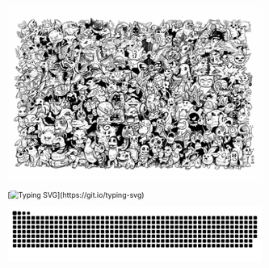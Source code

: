 <!-- https://readme-typing-svg.demolab.com/demo/ -->
![alt text](https://github.com/wenter028/wenter028/blob/main/src/back.jpg)

[![Typing SVG](https://readme-typing-svg.demolab.com?font=Fira+Code&weight=700&size=28&pause=1000&color=8479F7&center=true&vCenter=true&random=false&width=800&height=80&lines=Hi%2C+I+am+Wenter.+Welcome+to+my+profile!)](https://git.io/typing-svg)

<picture>
  <source media="(prefers-color-scheme: dark)" srcset="https://raw.githubusercontent.com/wenter028/wenter028/output/github-contribution-grid-snake-dark.svg">
  <source media="(prefers-color-scheme: light)" srcset="https://raw.githubusercontent.com/wenter028/wenter028/output/github-contribution-grid-snake.svg">
  <img alt="github contribution grid snake animation" src="https://raw.githubusercontent.com/wenter028/wenter028/output/github-contribution-grid-snake.svg">
</picture>
